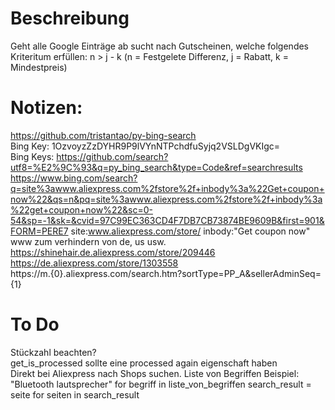 # Beschreibung
Geht alle Google Einträge ab sucht nach Gutscheinen, welche folgendes Kriteritum erfüllen: n > j - k (n = Festgelete Differenz, j = Rabatt, k = Mindestpreis)

# Notizen:<br />
https://github.com/tristantao/py-bing-search<br />
Bing Key: 1OzvoyzZzDYHR9P9lVYnNTPchdfuSyjq2VSLDgVKIgc=<br />
Bing Keys: https://github.com/search?utf8=%E2%9C%93&q=py_bing_search&type=Code&ref=searchresults<br />
https://www.bing.com/search?q=site%3awww.aliexpress.com%2fstore%2f+inbody%3a%22Get+coupon+now%22&qs=n&pq=site%3awww.aliexpress.com%2fstore%2f+inbody%3a%22get+coupon+now%22&sc=0-54&sp=-1&sk=&cvid=97C99EC363CD4F7DB7CB73874BE9609B&first=901&FORM=PERE7
site:www.aliexpress.com/store/ inbody:"Get coupon now"<br />
www zum verhindern von de, us usw.<br />
https://shinehair.de.aliexpress.com/store/209446<br />
https://de.aliexpress.com/store/1303558<br />
https://m.{0}.aliexpress.com/search.htm?sortType=PP_A&sellerAdminSeq={1}<br />

# To Do
Stückzahl beachten?<br />
get_is_processed sollte eine processed again eigenschaft haben<br />
Direkt bei Aliexpress nach Shops suchen.
Liste von Begriffen Beispiel: "Bluetooth lautsprecher"
for begriff in liste_von_begriffen
    search_result = seite
    for seiten in search_result
    